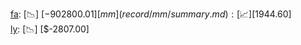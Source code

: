 [fa](record/fa/summary.md): [📉] [$-902800.01]  
[mm](record/mm/summary.md): [📈] [$1944.60]  
[ly](record/ly/summary.md): [📉] [$-2807.00]  

